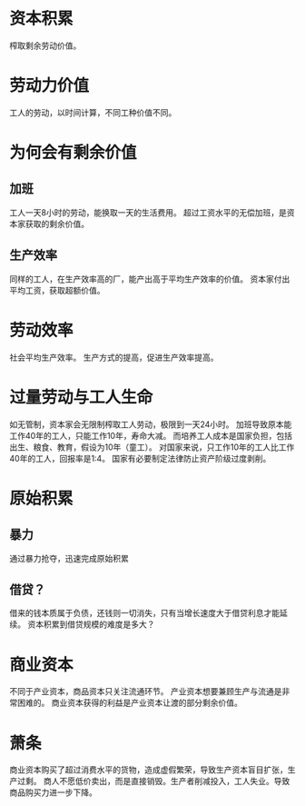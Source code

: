 
# 资本积累
榨取剩余劳动价值。

# 劳动力价值
工人的劳动，以时间计算，不同工种价值不同。

# 为何会有剩余价值
## 加班
工人一天8小时的劳动，能换取一天的生活费用。
超过工资水平的无偿加班，是资本家获取的剩余价值。
## 生产效率
同样的工人，在生产效率高的厂，能产出高于平均生产效率的价值。
资本家付出平均工资，获取超额价值。

# 劳动效率
社会平均生产效率。
生产方式的提高，促进生产效率提高。

# 过量劳动与工人生命
如无管制，资本家会无限制榨取工人劳动，极限到一天24小时。
加班导致原本能工作40年的工人，只能工作10年，寿命大减。
而培养工人成本是国家负担，包括出生、粮食、教育，假设为10年（童工）。
对国家来说，只工作10年的工人比工作40年的工人，回报率是1:4。
国家有必要制定法律防止资产阶级过度剥削。

# 原始积累
## 暴力
通过暴力抢夺，迅速完成原始积累
## 借贷？
借来的钱本质属于负债，还钱则一切消失，只有当增长速度大于借贷利息才能延续。
资本积累到借贷规模的难度是多大？

# 商业资本
不同于产业资本，商品资本只关注流通环节。
产业资本想要兼顾生产与流通是非常困难的。
商业资本获得的利益是产业资本让渡的部分剩余价值。

# 萧条
商业资本购买了超过消费水平的货物，造成虚假繁荣，导致生产资本盲目扩张，生产过剩。
商人不愿低价卖出，而是直接销毁。生产者削减投入，工人失业。导致商品购买力进一步下降。



